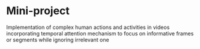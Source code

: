 # Mini-project
Implementation of complex human actions and activities in videos incorporating temporal attention mechanism to focus on informative frames or segments while ignoring irrelevant one
